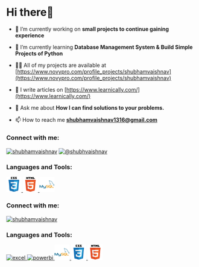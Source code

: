 <h1 align="left">Hi there👋</h1>

- 🔭 I’m currently working on **small projects to continue gaining experience**

- 🌱 I’m currently learning **Database Management System & Build Simple Projects of Python**

- 👨‍💻 All of my projects are available at [https://www.novypro.com/profile_projects/shubhamvaishnav](https://www.novypro.com/profile_projects/shubhamvaishnav)

- 📝 I write articles on [https://www.learnically.com/](https://www.learnically.com/)

- 💬 Ask me about **How I can find solutions to your problems.**

- 📫 How to reach me **shubhamvaishnav1316@gmail.com**

<h3 align="left">Connect with me:</h3>
<p align="left">
<a href="https://linkedin.com/in/shubhamvaishnav" target="blank"><img align="center" src="https://raw.githubusercontent.com/rahuldkjain/github-profile-readme-generator/master/src/images/icons/Social/linked-in-alt.svg" alt="shubhamvaishnav" height="30" width="40" /></a>
<a href="https://medium.com/@shubhvaishnav" target="blank"><img align="center" src="https://raw.githubusercontent.com/rahuldkjain/github-profile-readme-generator/master/src/images/icons/Social/medium.svg" alt="@shubhvaishnav" height="30" width="40" /></a>
</p>

<h3 align="left">Languages and Tools:</h3>
<p align="left"> <a href="https://www.w3schools.com/css/" target="_blank" rel="noreferrer"> <img src="https://raw.githubusercontent.com/devicons/devicon/master/icons/css3/css3-original-wordmark.svg" alt="css3" width="40" height="40"/> </a> <a href="https://www.w3.org/html/" target="_blank" rel="noreferrer"> <img src="https://raw.githubusercontent.com/devicons/devicon/master/icons/html5/html5-original-wordmark.svg" alt="html5" width="40" height="40"/> </a> <a href="https://www.mysql.com/" target="_blank" rel="noreferrer"> <img src="https://raw.githubusercontent.com/devicons/devicon/master/icons/mysql/mysql-original-wordmark.svg" alt="mysql" width="40" height="40"/> </a> </p>


<h3 align="left">Connect with me:</h3>
<p align="left">
<a href="https://linkedin.com/in/shubhamvaishnav" target="blank"><img align="center" src="https://raw.githubusercontent.com/rahuldkjain/github-profile-readme-generator/master/src/images/icons/Social/linked-in-alt.svg" alt="shubhamvaishnav" height="30" width="40" /></a>
</p>

<h3 align="left">Languages and Tools:</h3>
<p align="left"> 

  <a href="https://www.w3schools.com/excel/excel_exercises.php" target="_blank" rel="noreferrer"> 
    <img src="https://upload.wikimedia.org/wikipedia/commons/thumb/7/73/Microsoft_Excel_2013-2019_logo.svg/2170px-Microsoft_Excel_2013-2019_logo.svg.png" alt="excel" width="40" height="40"/> 
  </a> 
  <a href="https://learn.microsoft.com/en-us/power-bi/" target="_blank" rel="noreferrer"> 
    <img src="https://www.k2e.com/wp-content/uploads/2019/01/Power-BI-Logo.png" alt="powerbi" width="40" height="40"/> 
  </a> 
  <a href="https://www.mysql.com/" target="_blank" rel="noreferrer"> 
    <img src="https://raw.githubusercontent.com/devicons/devicon/master/icons/mysql/mysql-original-wordmark.svg" alt="mysql" width="40" height="40"/> 
  </a> 
  <a href="https://www.w3schools.com/css/" target="_blank" rel="noreferrer"> 
    <img src="https://raw.githubusercontent.com/devicons/devicon/master/icons/css3/css3-original-wordmark.svg" alt="css3" width="40" height="40"/> 
  </a>
  <a href="https://www.w3.org/html/" target="_blank" rel="noreferrer"> 
    <img src="https://raw.githubusercontent.com/devicons/devicon/master/icons/html5/html5-original-wordmark.svg" alt="html5" width="40" height="40"/> 
  </a> 

</p>
